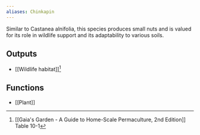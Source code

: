 ```yaml
---
aliases: Chinkapin
---
```

Similar to Castanea alnifolia, this species produces small nuts and is valued for its role in wildlife support and its adaptability to various soils.
## Outputs
- [[Wildlife habitat]][^1]
## Functions
- [[Plant]]

[^1]: [[Gaia's Garden - A Guide to Home-Scale Permaculture, 2nd Edition]] Table 10-1